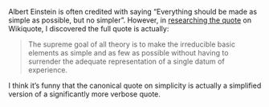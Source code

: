 Albert Einstein is often credited with saying “Everything should be made
as simple as possible, but no simpler”. However, in [researching the
quote](http://en.wikiquote.org/wiki/Albert_Einstein) on Wikiquote, I
discovered the full quote is actually:

> The supreme goal of all theory is to make the irreducible basic
> elements as simple and as few as possible without having to surrender
> the adequate representation of a single datum of experience.

I think it’s funny that the canonical quote on simplicity is actually a
simplified version of a significantly more verbose quote.
